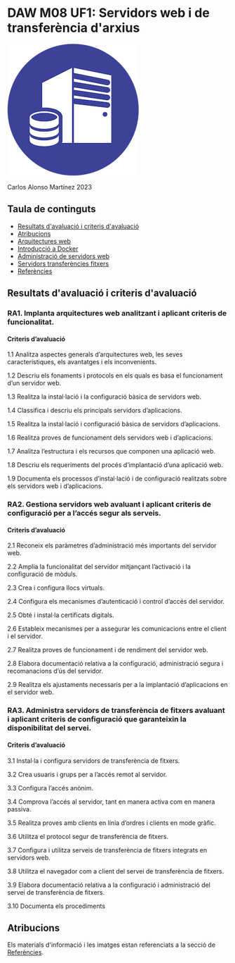 <script src="https://contentstorage.onenote.office.net/onenoteltir/immersivereadersdk/immersive-reader-sdk.1.0.0.js"></script>
# DAW M08 UF1: Servidors web i de transferència d'arxius

![logo](./images/uf1-logo.png)

Carlos Alonso Martínez 2023

## Taula de continguts

- [Resultats d'avaluació i criteris d'avaluació](#resultats-davaluació-i-criteris-davaluació)
- [Atribucions](#atribucions)
- [Arquitectures web](/arquitectura.md)
- [Introducció a Docker](/docker.md)
- [Administració de servidors web](/servidorweb.md)
- [Servidors transferències fitxers](/transferencia.md)
- [Referències](/Referencies.md)

## Resultats d'avaluació i criteris d'avaluació

### RA1. Implanta arquitectures web analitzant i aplicant criteris de funcionalitat.

#### Criteris d’avaluació

1.1 Analitza aspectes generals d’arquitectures web, les seves característiques, els avantatges i els inconvenients.

1.2 Descriu els fonaments i protocols en els quals es basa el funcionament d’un servidor web.

1.3 Realitza la instal·lació i la configuració bàsica de servidors web.

1.4 Classifica i descriu els principals servidors d’aplicacions.

1.5 Realitza la instal·lació i configuració bàsica de servidors d’aplicacions.

1.6 Realitza proves de funcionament dels servidors web i d’aplicacions.

1.7 Analitza l’estructura i els recursos que componen una aplicació web.

1.8 Descriu els requeriments del procés d’implantació d’una aplicació web.

1.9 Documenta els processos d’instal·lació i de configuració realitzats sobre els servidors web i d’aplicacions.

### RA2. Gestiona servidors web avaluant i aplicant criteris de configuració per a l’accés segur als serveis.


#### Criteris d’avaluació


2.1 Reconeix els paràmetres d’administració més importants del servidor web.

2.2 Amplia la funcionalitat del servidor mitjançant l’activació i la configuració de mòduls.

2.3 Crea i configura llocs virtuals.

2.4 Configura els mecanismes d’autenticació i control d’accés del servidor.

2.5 Obté i instal·la certificats digitals.

2.6 Estableix mecanismes per a assegurar les comunicacions entre el client i el servidor.

2.7 Realitza proves de funcionament i de rendiment del servidor web.

2.8 Elabora documentació relativa a la configuració, administració segura i recomanacions d’ús del servidor.

2.9 Realitza els ajustaments necessaris per a la implantació d’aplicacions en el servidor web.

### RA3. Administra servidors de transferència de fitxers avaluant i aplicant criteris de configuració que garanteixin la disponibilitat del servei.

#### Criteris d’avaluació

3.1 Instal·la i configura servidors de transferència de fitxers.

3.2 Crea usuaris i grups per a l’accés remot al servidor.

3.3 Configura l’accés anònim.

3.4 Comprova l’accés al servidor, tant en manera activa com en manera passiva.

3.5 Realitza proves amb clients en línia d’ordres i clients en mode gràfic.

3.6 Utilitza el protocol segur de transferència de fitxers.

3.7 Configura i utilitza serveis de transferència de fitxers integrats en servidors web.

3.8 Utilitza el navegador com a client del servei de transferència de fitxers.

3.9 Elabora documentació relativa a la configuració i administració del servei de transferència de fitxers.

3.10 Documenta els procediments

## Atribucions

Els materials  d'informació i  les imatges estan referenciats a la secció de [Referències](/Referencies.md).

